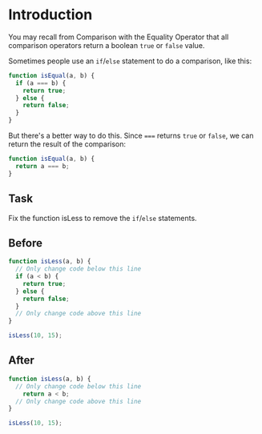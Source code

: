 # Introduction

You may recall from Comparison with the Equality Operator that all comparison operators return a boolean `true` or `false` value.

Sometimes people use an `if`/`else` statement to do a comparison, like this:

```javascript
function isEqual(a, b) {
  if (a === b) {
    return true;
  } else {
    return false;
  }
}
```

But there's a better way to do this. Since `===` returns `true` or `false`, we can return the result of the comparison:

```javascript
function isEqual(a, b) {
  return a === b;
}
```

## Task 
Fix the function isLess to remove the `if`/`else` statements.

## Before

```javascript
function isLess(a, b) {
  // Only change code below this line
  if (a < b) {
    return true;
  } else {
    return false;
  }
  // Only change code above this line
}

isLess(10, 15);
```

## After

```javascript
function isLess(a, b) {
  // Only change code below this line
    return a < b;
  // Only change code above this line
}

isLess(10, 15);
```
